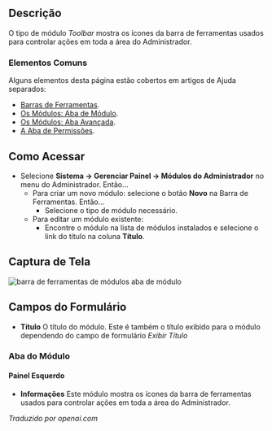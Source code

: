 <!-- Filename: Help4.x:Admin_Modules:_Toolbar  / Display title: Módulos: Barra de Ferramentas -->

## Descrição

O tipo de módulo *Toolbar* mostra os ícones da barra de ferramentas usados para controlar ações em toda a área do Administrador.

### Elementos Comuns

Alguns elementos desta página estão cobertos em artigos de Ajuda separados:

* [Barras de Ferramentas](jdocmanual?article=help/common-elements/toolbars).
* [Os Módulos: Aba de Módulo](jdocmanual?article=help/modules/modules-module-tab).
* [Os Módulos: Aba Avançada](jdocmanual?article=help/modules/modules-advanced-tab).
* [A Aba de Permissões](jdocmanual?article=help/common-elements/edit-permissions).

## Como Acessar

- Selecione **Sistema → Gerenciar Painel → Módulos do Administrador** no menu do Administrador. Então...
  - Para criar um novo módulo: selecione o botão **Novo** na Barra de Ferramentas. Então...
    - Selecione o tipo de módulo necessário.
  - Para editar um módulo existente:
    - Encontre o módulo na lista de módulos instalados e selecione o
      link do título na coluna **Título**.

## Captura de Tela

![barra de ferramentas de módulos aba de módulo](../../../pt/images/modules-admin/modules-toolbar-module-tab.png)

## Campos do Formulário

- **Título** O título do módulo. Este é também o título exibido
  para o módulo dependendo do campo de formulário *Exibir Título*

### Aba do Módulo

#### Painel Esquerdo

- **Informações** Este módulo mostra os ícones da barra de ferramentas usados para controlar
  ações em toda a área do Administrador.

*Traduzido por openai.com*

